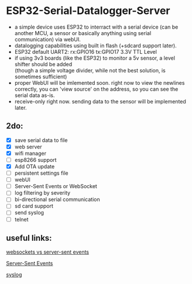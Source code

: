 # ESP32-Serial-Datalogger-Server
 - a simple device uses ESP32 to interract with a serial device (can be another MCU, a sensor or basically anything using serial communication) via webUI.
 - datalogging capabilities using built in flash (+sdcard support later).
 - ESP32 default UART2:    rx:GPIO16   tx:GPIO17   3.3V TTL Level
 - if using 3v3 boards (like the ESP32) to monitor a 5v sensor, a level shifter should be added   
  (though a simple voltage divider, while not the best solution, is sometimes sufficient)
 - proper WebUI will be imlemented soon. right now to view the newlines correctly, you can 'view source' on the address, so you can see the serial data as-is.
 - receive-only right now. sending data to the sensor will be implemented later.

## 2do:
- [x] save serial data to file
- [x] web server
- [x] wifi manager
- [ ] esp8266 support
- [x] Add OTA update
- [ ] persistent settings file
- [ ] webUI
- [ ] Server-Sent Events or WebSocket
- [ ] log filtering by severity
- [ ] bi-directional serial communication
- [ ] sd card support
- [ ] send syslog
- [ ] telnet

## useful links:
[websockets vs server-sent events](https://stackoverflow.com/questions/5195452/websockets-vs-server-sent-events-eventsource)

[Server-Sent Events](https://github.com/me-no-dev/ESPAsyncWebServer#async-event-source-plugin)

[syslog](https://github.com/arcao/Syslog)
